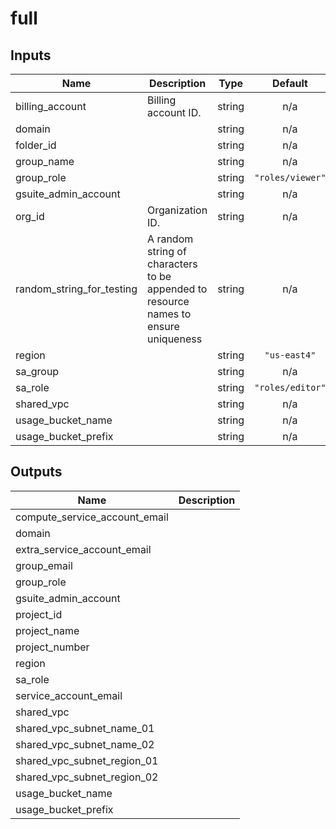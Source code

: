 # full

<!-- BEGINNING OF PRE-COMMIT-TERRAFORM DOCS HOOK -->
## Inputs

| Name | Description | Type | Default | Required |
|------|-------------|:----:|:-----:|:-----:|
| billing\_account | Billing account ID. | string | n/a | yes |
| domain |  | string | n/a | yes |
| folder\_id |  | string | n/a | yes |
| group\_name |  | string | n/a | yes |
| group\_role |  | string | `"roles/viewer"` | no |
| gsuite\_admin\_account |  | string | n/a | yes |
| org\_id | Organization ID. | string | n/a | yes |
| random\_string\_for\_testing | A random string of characters to be appended to resource names to ensure uniqueness | string | n/a | yes |
| region |  | string | `"us-east4"` | no |
| sa\_group |  | string | n/a | yes |
| sa\_role |  | string | `"roles/editor"` | no |
| shared\_vpc |  | string | n/a | yes |
| usage\_bucket\_name |  | string | n/a | yes |
| usage\_bucket\_prefix |  | string | n/a | yes |

## Outputs

| Name | Description |
|------|-------------|
| compute\_service\_account\_email |  |
| domain |  |
| extra\_service\_account\_email |  |
| group\_email |  |
| group\_role |  |
| gsuite\_admin\_account |  |
| project\_id |  |
| project\_name |  |
| project\_number |  |
| region |  |
| sa\_role |  |
| service\_account\_email |  |
| shared\_vpc |  |
| shared\_vpc\_subnet\_name\_01 |  |
| shared\_vpc\_subnet\_name\_02 |  |
| shared\_vpc\_subnet\_region\_01 |  |
| shared\_vpc\_subnet\_region\_02 |  |
| usage\_bucket\_name |  |
| usage\_bucket\_prefix |  |

<!-- END OF PRE-COMMIT-TERRAFORM DOCS HOOK -->
